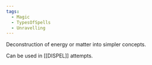 ```yaml
---
tags:
  - Magic
  - TypesOfSpells
  - Unravelling
---
```

Deconstruction of energy or matter into simpler concepts.

Can be used in [[DISPEL]] attempts.